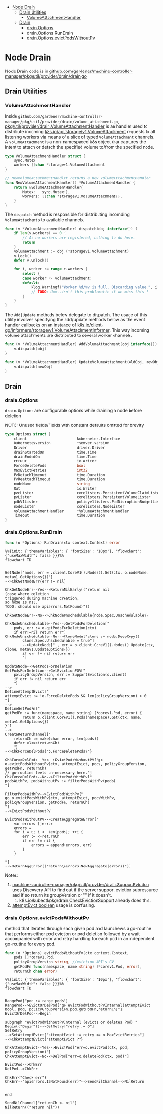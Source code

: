 - [Node Drain](#node-drain)
  - [Drain Utilities](#drain-utilities)
    - [VolumeAttachmentHandler](#volumeattachmenthandler)
  - [Drain](#drain)
    - [drain.Options](#drainoptions)
    - [drain.Options.RunDrain](#drainoptionsrundrain)
    - [drain.Options.evictPodsWithoutPv](#drainoptionsevictpodswithoutpv)
# Node Drain

Node Drain code is in [github.com/gardener/machine-controller-manager/pkg/util/provider/drain/drain.go](https://github.com/gardener/machine-controller-manager/blob/v0.47.0/pkg/util/provider/drain/drain.go)

## Drain Utilities 

### VolumeAttachmentHandler

Inside `github.com/gardener/machine-controller-manager/pkg/util/provider/drain/volume_attachment.go`,
[pkg/util/provider/drain.VolumeAttachmentHandler](https://pkg.go.dev/github.com/gardener/machine-controller-manager@v0.47.0/pkg/util/provider/drain#VolumeAttachmentHandler) is an handler used to distribute
incoming [k8s.io/api/storage/v1.VolumeAttachment](https://pkg.go.dev/k8s.io/api/storage/v1#VolumeAttachment) requests to all listening workers via means of a slice of typed `VolumeAttachment` channels. A `VolumeAttachment` is a non-namespaced k8s object that captures the intent to attach or detach the specified volume to/from the specified node.

```go
type VolumeAttachmentHandler struct {
	sync.Mutex
	workers []chan *storagev1.VolumeAttachment
}

// NewVolumeAttachmentHandler returns a new VolumeAttachmentHandler
func NewVolumeAttachmentHandler() *VolumeAttachmentHandler {
	return &VolumeAttachmentHandler{
		Mutex:   sync.Mutex{},
		workers: []chan *storagev1.VolumeAttachment{},
	}
}
```

The `dispatch` method is responsible for distributing incomding `VolumeAttachent`s to available channels.

```go
func (v *VolumeAttachmentHandler) dispatch(obj interface{}) {
	if len(v.workers) == 0 {
		// As no workers are registered, nothing to do here.
		return
	}
	volumeAttachment := obj.(*storagev1.VolumeAttachment)
	v.Lock()
	defer v.Unlock()

	for i, worker := range v.workers {
		select {
		case worker <- volumeAttachment:
		default:
			klog.Warningf("Worker %d/%v is full. Discarding value.", i, worker)
			// TODO: Umm..isn't this problematic if we miss this ?
		}
	}
}
```

The `Add|Update` methods below delegate to dispatch. The usage of this utility involves specifying the add/update methods below as the event handler callbacks on an instance of [k8s.io/client-go/informers/storage/v1.VolumeAttachmentInformer](https://pkg.go.dev/k8s.io/client-go@v0.25.2/informers/storage/v1#VolumeAttachmentInformer). This way incoming volume attachments are distributed to several worker channels.
```go
func (v *VolumeAttachmentHandler) AddVolumeAttachment(obj interface{}) {
	v.dispatch(obj)
}

func (v *VolumeAttachmentHandler) UpdateVolumeAttachment(oldObj, newObj interface{}) {
	v.dispatch(newObj)
}
```

## Drain 

### drain.Options

`drain.Options` are configurable options while draining a node before deletion

NOTE: Unused fields/Fields with constant defaults omitted for brevity
```go
type Options struct {
	client                       kubernetes.Interface
	kubernetesVersion            *semver.Version
	Driver                       driver.Driver
	drainStartedOn               time.Time
	drainEndedOn                 time.Time
	ErrOut                       io.Writer
	ForceDeletePods              bool
	MaxEvictRetries              int32
	PvDetachTimeout              time.Duration
	PvReattachTimeout            time.Duration
	nodeName                     string
	Out                          io.Writer
	pvcLister                    corelisters.PersistentVolumeClaimLister
	pvLister                     corelisters.PersistentVolumeLister
	pdbV1Lister                  policyv1listers.PodDisruptionBudgetLister
	nodeLister                   corelisters.NodeLister
	volumeAttachmentHandler      *VolumeAttachmentHandler
	Timeout                      time.Duration
}

```

### drain.Options.RunDrain

```go
func (o *Options) RunDrain(ctx context.Context) error
```

```mermaid
%%{init: {'themeVariables': { 'fontSize': '10px'}, "flowchart": {"useMaxWidth": false }}}%%
flowchart TD


GetNode["node, err = .client.CoreV1().Nodes().Get(ctx, o.nodeName, metav1.GetOptions{})"]
-->ChkGetNodeErr{err != nil}

ChkGetNodeErr--Yes-->ReturnNilEarly(("return nil
(case where deletion 
triggered during machine creation, 
so node is nil. 
TODO: should use apierrors.NotFound)"))

ChkGetNodeErr--No-->ChkNodeUnschedulable{node.Spec.Unschedulable?}

ChkNodeUnschedulable--Yes-->GetPodsForDeletion["
    pods, err := o.getPodsForDeletion(ctx)
    if err!=nil return err"]
ChkNodeUnschedulable--No-->CloneNode["clone := node.DeepCopy()
		clone.Spec.Unschedulable = true"]
        -->UpdateNode["_, err = o.client.CoreV1().Nodes().Update(ctx, clone, metav1.UpdateOptions{})
        if err != nil return err
        "]

UpdateNode-->GetPodsForDeletion
GetPodsForDeletion-->GetEvictionPGV["
    policyGroupVersion, err := SupportEviction(o.client)
    if err != nil return err
    "]
-->
DefineAttemptEvict["
attemptEvict := !o.ForceDeletePods && len(policyGroupVersion) > 0
"]
-->
DefineGetPodFn["
getPodFn := func(namespace, name string) (*corev1.Pod, error) {
		return o.client.CoreV1().Pods(namespace).Get(ctx, name, metav1.GetOptions{})
}"]
-->
CreateReturnChannel["
    returnCh := make(chan error, len(pods))
	defer close(returnCh)
    "]
-->ChkForceDelPods{"o.ForceDeletePods?"}

ChkForceDelPods--Yes-->EvictPodsWithoutPV["go o.evictPodsWithoutPv(ctx, attemptEvict, pods, policyGroupVersion, getPodFn, returnCh)
// go-routine feels un-necessary here."]
ChkForceDelPods--No-->FilterPodsWithPv["
podsWithPv, podsWithoutPv := filterPodsWithPv(pods)
"]

FilterPodsWithPv-->EvictPodsWithPv["
go o.evictPodsWithPv(ctx, attemptEvict, podsWithPv, policyGroupVersion, getPodFn, returnCh)
"]
-->EvictPodsWithoutPV

EvictPodsWithoutPV-->CreateAggregateError["
	var errors []error
    errors =
	for i = 0; i <  len(pods); ++i {
		err := <-returnCh
		if err != nil {
			errors = append(errors, err)
		}
	}
	
"]
-->ReturnAggError(("return\nerrors.NewAggregate(errors)"))

```

Notes:
1. [machine-controller-manager/pkg/util/provider/drain.SupportEviction](https://github.com/gardener/machine-controller-manager/blob/v0.47.0/pkg/util/provider/drain/drain.go#L1106) uses Discovery API to find out if the server support eviction subresource and if so return its groupVersion or "" if it doesn't.
   1. [k8s.io/kubectl/pkg/drain.CheckEvictionSupport](https://pkg.go.dev/k8s.io/kubectl/pkg/drain#CheckEvictionSupport) already does this.
2. [attemptEvict boolean](https://github.com/gardener/machine-controller-manager/blob/v0.47.0/pkg/util/provider/drain/drain.go#L400) usage is confusing.

### drain.Options.evictPodsWithoutPv

method that iterates through each given pod and launchews a go-routine that performs either pod eviction or pod deletion followed by a wait accompanied with error and retry handling for each pod in an independent go-routine for every pod. 

```go
func (o *Options) evictPodsWithoutPv(ctx context.Context, 
    pods []*corev1.Pod,
	policyGroupVersion string, //eviction API's GV
	getPodFn func(namespace, name string) (*corev1.Pod, error),
	returnCh chan error)
```

```mermaid
%%{init: {'themeVariables': { 'fontSize': '10px'}, "flowchart": {"useMaxWidth": false }}}%%
flowchart TD


RangePod["pod := range pods"]
RangePod-->EvictOrDelPod["go evictPodWithoutPVInternal(attemptEvict bool, pod, policyGroupVersion,pod,getPodFn,returnCh)"]
EvictOrDelPod-->Begin

subgraph "evictPodWithoutPVInternal (evicts or deletes Pod) "
Begin(("Begin"))-->SetRetry["retry := 0"]
SetRetry
-->SetAttemptEvict["attemptEvict := retry >= o.MaxEvictRetries"]
-->ChkAttemptEvict{"attemptEvict ?"}

ChkAttemptEvict--Yes-->EvictPod["err=o.evictPod(ctx, pod, policyGroupVersion)"]
ChkAttemptEvict--No-->DelPod["err=o.deletePod(ctx, pod)"]

EvictPod-->ChkErr
DelPod-->ChkErr

ChkErr{"Check err"}
ChkErr--"apierrors.IsNotFound(err)"-->SendNilChannel-->NilReturn


end

SendNilChannel["returnCh <- nil"]
NilReturn(("return nil"))

```